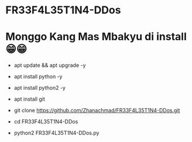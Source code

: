 # FR33F4L35T1N4-DDos
# Monggo Kang Mas Mbakyu di install 😁😁

  - apt update && apt upgrade -y

  - apt install python -y

  - apt install python2 -y

  - apt install git

  - git clone https://github.com/Zhanachmad/FR33F4L35T1N4-DDos.git

  - cd FR33F4L35T1N4-DDos

  - python2 FR33F4L35T1N4-DDos.py
